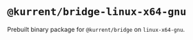 # `@kurrent/bridge-linux-x64-gnu`

Prebuilt binary package for `@kurrent/bridge` on `linux-x64-gnu`.
